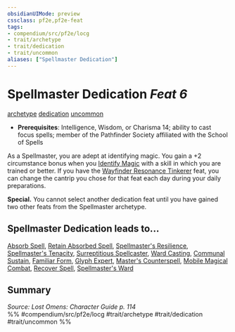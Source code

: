 ```yaml
---
obsidianUIMode: preview
cssclass: pf2e,pf2e-feat
tags:
- compendium/src/pf2e/locg
- trait/archetype
- trait/dedication
- trait/uncommon
aliases: ["Spellmaster Dedication"]
---
```

# Spellmaster Dedication  *Feat 6*  
[archetype](rules/traits/archetype.md "Archetype Feat Trait")  [dedication](rules/traits/dedication.md "Dedication Feat Trait")  [uncommon](rules/traits/uncommon.md "Uncommon Rarity Trait")  

- **Prerequisites**: Intelligence, Wisdom, or Charisma 14; ability to cast focus spells; member of the Pathfinder Society affiliated with the School of Spells

As a Spellmaster, you are adept at identifying magic. You gain a +2 circumstance bonus when you [Identify Magic](rules/actions/identify-magic.md) with a skill in which you are trained or better. If you have the [Wayfinder Resonance Tinkerer](compendium/feats/wayfinder-resonance-tinkerer-lowg.md) feat, you can change the cantrip you chose for that feat each day during your daily preparations.

**Special.** You cannot select another dedication feat until you have gained two other feats from the Spellmaster archetype.

## Spellmaster Dedication leads to...

[Absorb Spell](compendium/feats/absorb-spell-locg.md), [Retain Absorbed Spell](compendium/feats/retain-absorbed-spell-lopsg.md), [Spellmaster's Resilience](compendium/feats/spellmasters-resilience-locg.md), [Spellmaster's Tenacity](compendium/feats/spellmasters-tenacity-lopsg.md), [Surreptitious Spellcaster](compendium/feats/surreptitious-spellcaster-locg.md), [Ward Casting](compendium/feats/ward-casting-locg.md), [Communal Sustain](compendium/feats/communal-sustain-lopsg.md), [Familiar Form](compendium/feats/familiar-form-lopsg.md), [Glyph Expert](compendium/feats/glyph-expert-lopsg.md), [Master's Counterspell](compendium/feats/masters-counterspell-lopsg.md), [Mobile Magical Combat](compendium/feats/mobile-magical-combat-lopsg.md), [Recover Spell](compendium/feats/recover-spell-lopsg.md), [Spellmaster's Ward](compendium/feats/spellmasters-ward-lopsg.md)

## Summary

*Source: Lost Omens: Character Guide p. 114*  
%% #compendium/src/pf2e/locg #trait/archetype #trait/dedication #trait/uncommon %%